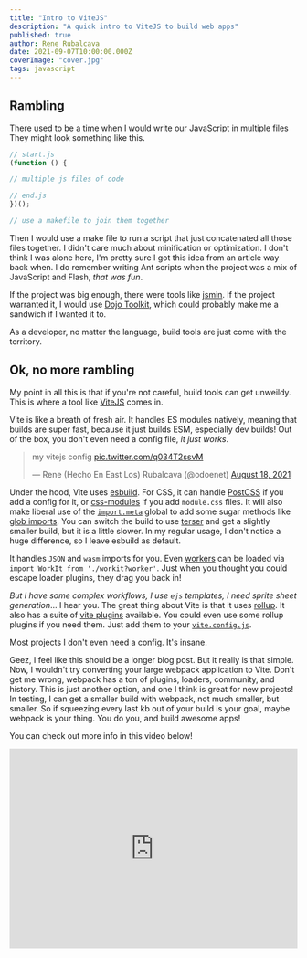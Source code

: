 ```yaml
---
title: "Intro to ViteJS"
description: "A quick intro to ViteJS to build web apps"
published: true
author: Rene Rubalcava
date: 2021-09-07T10:00:00.000Z
coverImage: "cover.jpg"
tags: javascript
---
```


## Rambling

There used to be a time when I would write our JavaScript in multiple files They might look something like this.

```js
// start.js
(function () {

// multiple js files of code

// end.js
})();

// use a makefile to join them together
```

Then I would use a make file to run a script that just concatenated all those files together. I didn't care much about minification or optimization. I don't think I was alone here, I'm pretty sure I got this idea from an article way back when. I do remember writing Ant scripts when the project was a mix of JavaScript and Flash, _that was fun_.

If the project was big enough, there were tools like [jsmin](https://www.crockford.com/jsmin.html). If the project warranted it, I would use [Dojo Toolkit](https://dojotoolkit.org/), which could probably make me a sandwich if I wanted it to.

As a developer, no matter the language, build tools are just come with the territory.

## Ok, no more rambling

My point in all this is that if you're not careful, build tools can get unweildy. This is where a tool like [ViteJS](https://vitejs.dev/) comes in.

Vite is like a breath of fresh air. It handles ES modules natively, meaning that builds are super fast, because it just builds ESM, especially dev builds! Out of the box, you don't even need a config file, _it just works_.

<blockquote class="twitter-tweet"><p lang="pl" dir="ltr">my vitejs config <a href="https://t.co/q034T2ssvM">pic.twitter.com/q034T2ssvM</a></p>&mdash; Rene (Hecho En East Los) Rubalcava (@odoenet) <a href="https://twitter.com/odoenet/status/1428017428441681926?ref_src=twsrc%5Etfw">August 18, 2021</a></blockquote> <script async src="https://platform.twitter.com/widgets.js" charset="utf-8"></script>

Under the hood, Vite uses [esbuild](http://esbuild.github.io/). For CSS, it can handle [PostCSS](https://postcss.org/) if you add a config for it, or [css-modules](https://github.com/css-modules/css-modules) if you add `module.css` files. It will also make liberal use of the [`import.meta`](https://developer.mozilla.org/en-US/docs/Web/JavaScript/Reference/Statements/import.meta) global to add some sugar methods like [glob imports](https://vitejs.dev/guide/features.html#glob-import). You can switch the build to use [terser](https://terser.org/) and get a slightly smaller build, but it is a little slower. In my regular usage, I don't notice a huge difference, so I leave esbuild as default.

It handles `JSON` and `wasm` imports for you. Even [workers](https://vitejs.dev/guide/features.html#web-workers) can be loaded via `import WorkIt from './workit?worker'`. Just when you thought you could escape loader plugins, they drag you back in! 

_But I have some complex workflows, I use `ejs` templates, I need sprite sheet generation_... I hear you. The great thing about Vite is that it uses [rollup](https://www.rollupjs.org/). It also has a suite of [vite plugins](https://github.com/vitejs/awesome-vite#plugins) available. You could even use some rollup plugins if you need them. Just add them to your [`vite.config.js`](https://vitejs.dev/config/).

Most projects I don't even need a config. It's insane.

Geez, I feel like this should be a longer blog post. But it really is that simple. Now, I wouldn't try converting your large webpack application to Vite. Don't get me wrong, webpack has a ton of plugins, loaders, community, and history. This is just another option, and one I think is great for new projects! In testing, I can get a smaller build with webpack, not much smaller, but smaller. So if squeezing every last kb out of your build is your goal, maybe webpack is your thing. You do you, and build awesome apps!

You can check out more info in this video below!

<iframe width="100%" height="350" src="https://www.youtube.com/embed/sV1Tcie2SR8" title="YouTube video player" frameborder="0" allow="accelerometer; autoplay; clipboard-write; encrypted-media; gyroscope; picture-in-picture" allowfullscreen></iframe>

